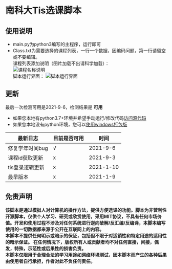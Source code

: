 # 南科大Tis选课脚本  

## 使用说明  
- main.py为python3编写的主程序，运行即可  
- Class.txt为需要选择的课程列表，一行一个数据，因编码问题，第一行请留空或不要编辑。  
课程列表添加说明（图片加载不出请科学加载）：  
![课程名称说明](https://github.com/GhostFrankWu/SUSTech_Tools/blob/main/screenShots/help.png)  
  脚本运行界面：
![脚本运行界面](https://github.com/GhostFrankWu/SUSTech_Tools/blob/main/screenShots/sc.png)

## 更新
最后一次检测可用是2021-9-6，检测结果是 **可用**  
- 如果您本地有python3.7+环境并希望手动运行/修改代码[访问源代码](https://github.com/GhostFrankWu/SUSTech_Tools/blob/main/main.py)  
- 如果您本地没有python环境，您可以[使用windows打包版](https://github.com/GhostFrankWu/SUSTech_Tools/releases/tag/2021_9_6)  


| 最新日志 | 目前是否可用 | 时间 |  
-- | -- | --   
| 修复学年时间bug | √ | 2021-9-6 |  
| 课程id获取更新 | x | 2021-9-3 |  
| tis登录逻辑更新 | x | 2021-1-10 |  
| 最早版本 | x | 2021-1-9 |  



## 免责声明
**该脚本是通过模拟人对计算机的操作方法，提供方便选课的功能。脚本为非营利性开源脚本，仅供个人学习、研究或欣赏使用，采用MIT协议，不具有任何市场价值。开发和使用过程不涉及对任何系统进行逆向破解/反汇编/反编译，本脚本编写使用的一切数据都来源于公开在互联网上的内容。  
本脚本不提供任何明示或暗示的保证，包括但不限于对适销性和特定用途的适用性的暗示保证。 在任何情况下，版权所有人或贡献者均不对任何直接，间接，偶发，特殊，示范性或后果性的损害负责。  
本脚本仅限用于合理合法的学习用途如网络环境测试，因本脚本而产生的各种后果由使用者自行承担，作者对此不负任何责任。**  
